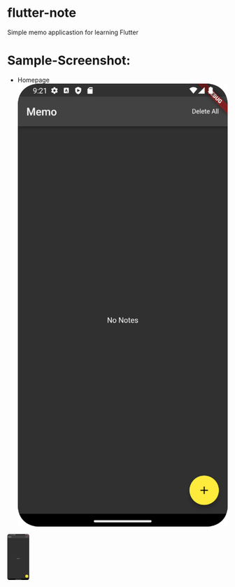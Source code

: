 # flutter-note
 Simple memo applicastion for learning Flutter
# Sample-Screenshot:
* Homepage
![img|320x271](screenshot/Screenshot_homepage.png)
<img src='screenshot/Screenshot_homepage.png' width='50'>

